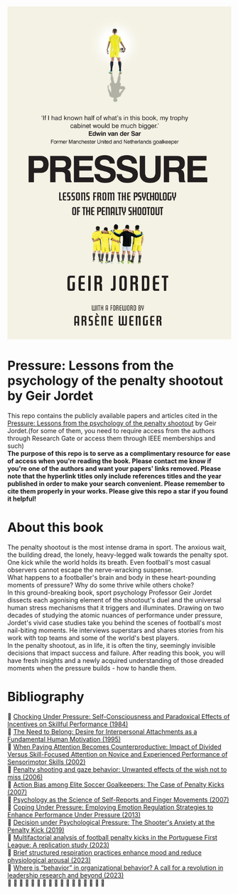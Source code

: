 <p align="center">
  <img src="./pressure.jpg" alt="Description of image">
</p>

# Pressure: Lessons from the psychology of the penalty shootout by Geir Jordet
This repo contains the publicly available papers and articles cited in the [Pressure: Lessons from the psychology of the penalty shootout](https://www.susannalea.com/sla-title/pressure/) by Geir Jordet.(for some of them, you need to require access from the authors through Research Gate or access them through IEEE memberships and such)<br>
**The purpose of this repo is to serve as a complimentary resource for ease of access when you're reading the book.
Please contact me know if you're one of the authors and want your papers' links removed. Please note that the hyperlink titles only include references titles and the year published in order to make your search convenient. Please remember to cite them properly in your works.
Please give this repo a star if you found it helpful!**

# About this book

The penalty shootout is the most intense drama in sport. The anxious wait, the building dread, the lonely, heavy-legged walk towards the penalty spot. One kick while the world holds its breath. Even football's most casual observers cannot escape the nerve-wracking suspense.<br>
What happens to a footballer's brain and body in these heart-pounding moments of pressure? Why do some thrive while others choke?<br>
In this ground-breaking book, sport psychology Professor Geir Jordet dissects each agonising element of the shootout's duel and the universal human stress mechanisms that it triggers and illuminates. Drawing on two decades of studying the atomic nuances of performance under pressure, Jordet's vivid case studies take you behind the scenes of football's most nail-biting moments. He interviews superstars and shares stories from his work with top teams and some of the world's best players.<br>
In the penalty shootout, as in life, it is often the tiny, seemingly invisible decisions that impact success and failure. After reading this book, you will have fresh insights and a newly acquired understanding of those dreaded moments when the pressure builds - how to handle them.

# Bibliography

🔹 [Chocking Under Pressure: Self-Consciousness and Paradoxical Effects of Incentives on Skillful Performance (1984)](https://www.researchgate.net/publication/16488199_Chocking_Under_Pressure_Self-Consciousness_and_Paradoxical_Effects_of_Incentives_on_Skillful_Performance)<br>
🔹 [The Need to Belong: Desire for Interpersonal Attachments as a Fundamental Human Motivation (1995)](https://www.researchgate.net/profile/Mark-Leary-2/publication/15420847_The_Need_to_Belong_Desire_for_Interpersonal_Attachments_as_a_Fundamental_Human_Motivation/links/5b647053aca272e3b6af9211/The-Need-to-Belong-Desire-for-Interpersonal-Attachments-as-a-Fundamental-Human-Motivation.pdf)<br>
🔹 [When Paying Attention Becomes Counterproductive: Impact of Divided Versus Skill-Focused Attention on Novice and Experienced Performance of Sensorimotor Skills (2002)](https://www.researchgate.net/publication/11362554_When_paying_attention_becomes_counterproductive_Impact_of_divided_versus_skill-focused_attention_on_novice_and_experienced_performance_of_sensorimotor_skills)<br>
🔹 [Penalty shooting and gaze behavior: Unwanted effects of the wish not to miss (2006)](https://www.researchgate.net/profile/Frank-Bakker/publication/289678122_Penalty_shooting_and_gaze_behavior_Unwanted_effects_of_the_wish_not_to_miss/links/60730d1d4585150fe99f24b0/Penalty-shooting-and-gaze-behavior-Unwanted-effects-of-the-wish-not-to-miss.pdf) <br>
🔹 [Action Bias among Elite Soccer Goalkeepers: The Case of Penalty Kicks (2007)](https://www.researchgate.net/publication/222676583_Action_Bias_among_Elite_Soccer_Goalkeepers_The_Case_of_Penalty_Kicks)<br>
🔹 [Psychology as the Science of Self-Reports and Finger Movements (2007)](https://rap.ucr.edu/baumeisteretal2007.pdf)<br>
🔹 [Coping Under Pressure: Employing Emotion Regulation Strategies to Enhance Performance Under Pressure (2013)](https://www.researchgate.net/publication/256076286_Coping_Under_Pressure_Employing_Emotion_Regulation_Strategies_to_Enhance_Performance_Under_Pressure) <br>
🔹 [Decision under Psychological Pressure: The Shooter's Anxiety at the Penalty Kick (2019)](https://www.researchgate.net/publication/328499036_Decision_under_Psychological_Pressure_The_Shooter's_Anxiety_at_the_Penalty_Kick) <br>
🔹 [Multifactorial analysis of football penalty kicks in the Portuguese First League: A replication study (2023)](https://www.researchgate.net/publication/366867323_Multifactorial_analysis_of_football_penalty_kicks_in_the_Portuguese_First_League_A_replication_study) <br>
🔹 [Brief structured respiration practices enhance mood and reduce physiological arousal (2023)](https://pmc.ncbi.nlm.nih.gov/articles/PMC9873947/pdf/main.pdf) <br>
🔹 [Where is “behavior” in organizational behavior? A call for a revolution in leadership research and beyond (2023)](https://www.sciencedirect.com/science/article/abs/pii/S1048984321000862?via%3Dihub)<br>
🔹 []()
🔹
🔹
🔹
🔹
🔹
🔹
🔹
🔹
🔹
🔹
🔹
🔹
🔹
🔹
🔹
🔹


